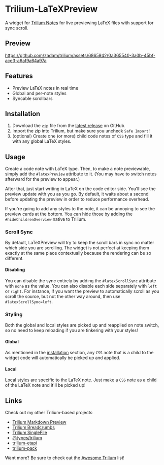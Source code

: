 # Trilium-LaTeXPreview
A widget for [Trilium Notes](https://github.com/zadam/trilium) for live previewing LaTeX files with support for sync scroll.

## Preview
<!-- https://raw.githubusercontent.com/rauenzi/Trilium-LaTeXPreview/blob/main/LICENSE -->
https://github.com/zadam/trilium/assets/6865942/0a365540-3a0b-45bf-ace3-a6af9a64a97a


## Features

- Preview LaTeX notes in real time
- Global and per-note styles
- Syncable scrollbars


## Installation

1. Download the `zip` file from the [latest release](https://github.com/rauenzi/Trilium-LaTeXPreview/releases/latest) on GitHub.
1. Import the zip into Trilium, but make sure you uncheck `Safe Import`!
1. (optional) Create one (or more) child code notes of `CSS` type and fill it with any global LaTeX styles.


## Usage

Create a code note with LaTeX type. Then, to make a note previewable, simply add the `#latexPreview` attribute to it. (You may have to switch notes afterward for the preview to appear.)

After that, just start writing in LaTeX on the code editor side. You'll see the preview update with you as you go. By default, it waits about a second before updating the preview in order to reduce performance overhead.

If you're going to add any styles to the note, it can be annoying to see the preview cards at the bottom. You can hide those by adding the `#hideChildrenOverview` native to Trilium.


### Scroll Sync

By default, LaTeXPreview will try to keep the scroll bars in sync no matter which side you are scrolling. The widget is not perfect at keeping them exactly at the same place contextually because the rendering can be so different.

#### Disabling

You can disable the sync entirely by adding the `#latexScrollSync` attribute with `none` as the value. You can also disable each side separately with `left` or `right`. For instance, if you want the preview to automatically scroll as you scroll the source, but not the other way around, then use `#latexScrollSync=left`.

### Styling

Both the global and local styles are picked up and reapplied on note switch, so no need to keep reloading if you are tinkering with your styles!

#### Global
As mentioned in the [installation](#installation) section, any `CSS` note that is a child to the widget code will automatically be picked up and applied.

#### Local
Local styles are specific to the LaTeX note. Just make a `CSS` note as a child of the LaTeX note and it'll be picked up!


## Links

Check out my other Trilium-based projects:
- [Trilium Markdown Preview](https://github.com/rauenzi/Trilium-MarkdownPreview/)
- [Trilium Breadcrumbs](https://github.com/rauenzi/Trilium-Breadcrumbs)
- [Trilium SingleFile](https://github.com/rauenzi/Trilium-SingleFile/)
- [@types/trilium](https://github.com/rauenzi/trilium-types/)
- [trilium-etapi](https://github.com/rauenzi/trilium-etapi/)
- [trilium-pack](https://github.com/rauenzi/trilium-pack/)

Want more? Be sure to check out the [Awesome Trilium](https://github.com/Nriver/awesome-trilium) list!